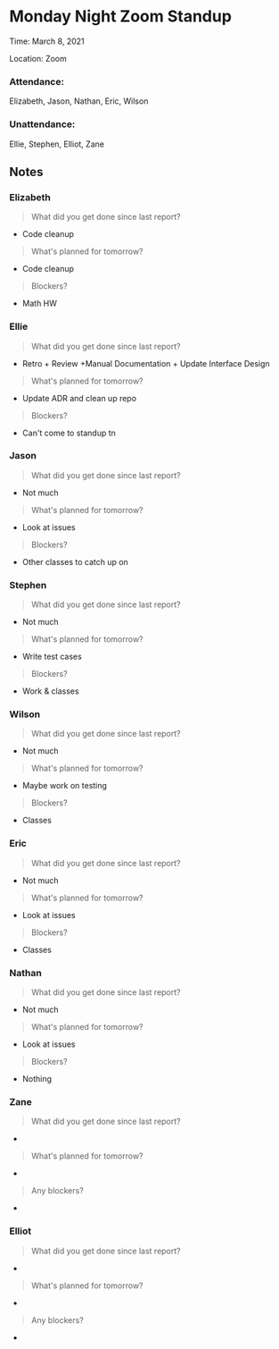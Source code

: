 # Monday Night Zoom Standup
Time: March 8, 2021 

Location: Zoom

### Attendance:

Elizabeth, Jason, Nathan, Eric, Wilson

### Unattendance:

Ellie, Stephen, Elliot, Zane

## Notes
  
### Elizabeth
> What did you get done since last report?
- Code cleanup
> What's planned for tomorrow?
- Code cleanup
> Blockers?
- Math HW

### Ellie
> What did you get done since last report?
- Retro + Review +Manual Documentation + Update Interface Design 
> What's planned for tomorrow?
- Update ADR and clean up repo
> Blockers?
- Can't come to standup tn

### Jason
> What did you get done since last report?
- Not much
> What's planned for tomorrow?
- Look at issues
> Blockers?
- Other classes to catch up on

### Stephen
> What did you get done since last report?
- Not much
> What's planned for tomorrow?
- Write test cases
> Blockers?
- Work & classes

### Wilson
> What did you get done since last report?
- Not much
> What's planned for tomorrow?
- Maybe work on testing
> Blockers?
- Classes

### Eric
> What did you get done since last report?
- Not much
> What's planned for tomorrow?
- Look at issues
> Blockers?
- Classes

### Nathan
> What did you get done since last report?
- Not much
> What's planned for tomorrow?
- Look at issues
> Blockers?
- Nothing

### Zane
> What did you get done since last report?
- 
> What's planned for tomorrow?
- 
> Any blockers?
- 

### Elliot
> What did you get done since last report?
- 
> What's planned for tomorrow?
- 
> Any blockers?
- 